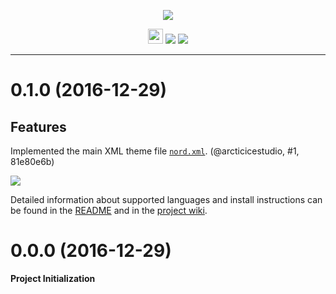 <p align="center"><img src="https://cdn.rawgit.com/arcticicestudio/nord-notepadplusplus/develop/src/assets/nord-notepadplusplus-banner.svg"/></p>

<p align="center"><img src="https://assets-cdn.github.com/favicon.ico" width=24 height=24/> <a href="https://github.com/arcticicestudio/nord-notepadplusplus/releases/latest"><img src="https://img.shields.io/github/release/arcticicestudio/nord-notepadplusplus.svg"/></a> <a href="https://github.com/arcticicestudio/nord/releases/tag/v0.2.0"><img src="https://img.shields.io/badge/Nord-v0.2.0-blue.svg"/></a></p>

---

# 0.1.0 (2016-12-29)
## Features
Implemented the main XML theme file [`nord.xml`](https://github.com/arcticicestudio/nord-notepadplusplus/blob/develop/src/xml/nord.xml). (@arcticicestudio, #1, 81e80e6b)

![](https://raw.githubusercontent.com/arcticicestudio/nord-notepadplusplus/develop/src/assets/scrot-lang-python.png)

Detailed information about supported languages and install instructions can be found in the [README](https://github.com/arcticicestudio/nord-notepadplusplus/blob/develop/README.md#installation) and in the [project wiki](https://github.com/arcticicestudio/nord-notepadplusplus/wiki).

# 0.0.0 (2016-12-29)
**Project Initialization**
